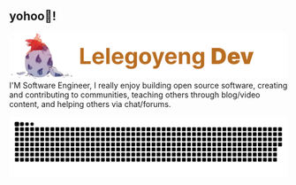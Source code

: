 <h2 align="left">yohoo👋!</h2>

<div style="float: right;">
    <img src="https://github.com/Lelegoyeng/Lelegoyeng/blob/main/Lelegoyeng.png" alt="Gambar 1" width="912">
</div>


<div>I'M Software Engineer, I really enjoy building open source software, creating and contributing to communities, teaching others through blog/video content, and helping others via chat/forums.</div>
<p align = "center">
	<img src = "https://github.com/Lelegoyeng/Lelegoyeng/blob/main/github-contribution-grid-snake.svg?" alt = "Snake Game"/>
</p>
